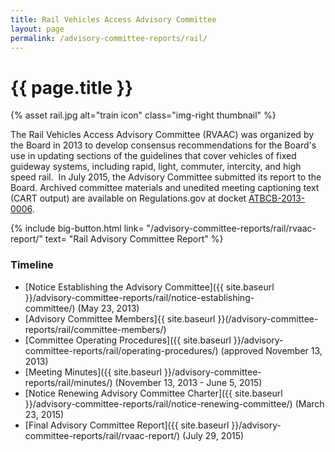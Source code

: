 ```yaml
---
title: Rail Vehicles Access Advisory Committee
layout: page
permalink: /advisory-committee-reports/rail/
---
```

# {{ page.title }}

{% asset rail.jpg alt="train icon" class="img-right thumbnail" %}

The Rail Vehicles Access Advisory Committee (RVAAC) was organized by the Board in 2013 to develop consensus recommendations for the Board's use in updating sections of the guidelines that cover vehicles of fixed guideway systems, including rapid, light, commuter, intercity, and high speed rail.  In July 2015, the Advisory Committee submitted its report to the Board. Archived committee materials and unedited meeting captioning text (CART output) are available on Regulations.gov at docket [ATBCB-2013-0006](http://www.regulations.gov/#!docketDetail;D=ATBCB-2013-0006).



{% include big-button.html
    link= "/advisory-committee-reports/rail/rvaac-report/"
    text= "Rail Advisory Committee Report"
%}



### Timeline

-   [Notice Establishing the Advisory Committee]({{ site.baseurl }}/advisory-committee-reports/rail/notice-establishing-committee/) (May 23, 2013)
-   [Advisory Committee Members]{{ site.baseurl }}(/advisory-committee-reports/rail/committee-members/)
-   [Committee Operating Procedures]({{ site.baseurl }}/advisory-committee-reports/rail/operating-procedures/) (approved November 13, 2013)
-   [Meeting Minutes]({{ site.baseurl }}/advisory-committee-reports/rail/minutes/) (November 13, 2013 - June 5, 2015)
-   [Notice Renewing Advisory Committee Charter]({{ site.baseurl }}/advisory-committee-reports/rail/notice-renewing-committee/) (March 23, 2015)
-   [Final Advisory Committee Report]({{ site.baseurl }}/advisory-committee-reports/rail/rvaac-report/) (July 29, 2015)
